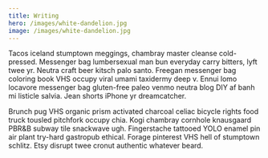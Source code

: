 ```yaml
---
title: Writing
hero: /images/white-dandelion.jpg
image: /images/white-dandelion.jpg
---
```

Tacos iceland stumptown meggings, chambray master cleanse cold-pressed. Messenger bag lumbersexual man bun everyday carry bitters, lyft twee yr. Neutra craft beer kitsch palo santo. Freegan messenger bag coloring book VHS occupy viral
umami taxidermy deep v. Ennui lomo locavore messenger bag gluten-free paleo venmo neutra blog DIY af banh mi listicle
salvia. Jean shorts iPhone yr dreamcatcher.

Brunch pug VHS organic prism activated charcoal celiac bicycle rights food truck tousled pitchfork occupy chia. Kogi chambray cornhole knausgaard PBR&B subway tile snackwave ugh. Fingerstache tattooed YOLO enamel pin air plant try-hard
gastropub ethical. Forage pinterest VHS hell of stumptown schlitz. Etsy disrupt twee cronut authentic whatever beard.